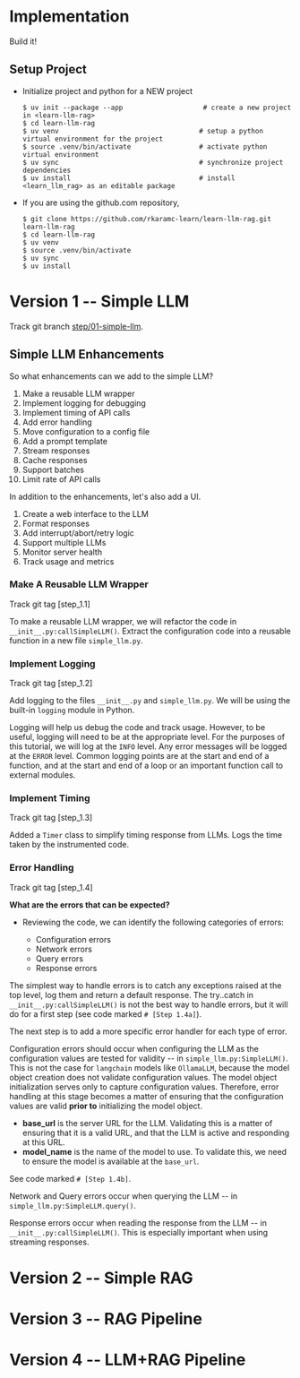 # Implementation

Build it!

## Setup Project

- Initialize project and python for a NEW project

    ```
    $ uv init --package --app                    # create a new project in <learn-llm-rag>
    $ cd learn-llm-rag
    $ uv venv                                   # setup a python virtual environment for the project
    $ source .venv/bin/activate                 # activate python virtual environment
    $ uv sync                                   # synchronize project dependencies
    $ uv install                                # install <learn_llm_rag> as an editable package
    ```

- If you are using the github.com repository,

    ```
    $ git clone https://github.com/rkaramc-learn/learn-llm-rag.git learn-llm-rag
    $ cd learn-llm-rag
    $ uv venv
    $ source .venv/bin/activate
    $ uv sync
    $ uv install
    ```

# Version 1 -- Simple LLM

Track git branch [step/01-simple-llm](https://github.com/rkaramc-learn/learn-llm-rag/tree/step/01-simple-llm).

## Simple LLM Enhancements

So what enhancements can we add to the simple LLM?

1. Make a reusable LLM wrapper
1. Implement logging for debugging
1. Implement timing of API calls
1. Add error handling
1. Move configuration to a config file
1. Add a prompt template
1. Stream responses
1. Cache responses
1. Support batches
1. Limit rate of API calls

In addition to the enhancements, let's also add a UI.

1. Create a web interface to the LLM
1. Format responses
1. Add interrupt/abort/retry logic
1. Support multiple LLMs
1. Monitor server health
1. Track usage and metrics

### Make A Reusable LLM Wrapper

Track git tag [step_1.1]

To make a reusable LLM wrapper, we will refactor the code in `__init__.py:callSimpleLLM()`. Extract the configuration code into a reusable function in a new file `simple_llm.py`.

### Implement Logging

Track git tag [step_1.2]

Add logging to the files `__init__.py` and `simple_llm.py`. We will be using the built-in `logging` module in Python.

Logging will help us debug the code and track usage. However, to be useful, logging will need to be at the appropriate level. For the purposes of this tutorial, we will log at the `INFO` level. Any error messages will be logged at the `ERROR` level. Common logging points are at the start and end of a function, and at the start and end of a loop or an important function call to external modules.

### Implement Timing

Track git tag [step_1.3]

Added a `Timer` class to simplify timing response from LLMs. Logs the time taken by the instrumented code.

### Error Handling

Track git tag [step_1.4]

**What are the errors that can be expected?**

- Reviewing the code, we can identify the following categories of errors:

    - Configuration errors
    - Network errors
    - Query errors
    - Response errors

The simplest way to handle errors is to catch any exceptions raised at the top level, log them and return a default response.
The try..catch in `__init__.py:callSimpleLLM()` is not the best way to handle errors, but it will do for a first step (see code marked `# [Step 1.4a]`).

The next step is to add a more specific error handler for each type of error.

Configuration errors should occur when configuring the LLM as the configuration values are tested for validity -- in `simple_llm.py:SimpleLLM()`. 
This is not the case for `langchain` models like `OllamaLLM`, because the model object creation does not validate configuration values. 
The model object initialization serves only to capture configuration values. 
Therefore, error handling at this stage becomes a matter of ensuring that the configuration values are valid **prior to** initializing the model object.

- **base_url** is the server URL for the LLM. Validating this is a matter of ensuring that it is a valid URL, and that the LLM is active and responding at this URL.
- **model_name** is the name of the model to use. To validate this, we need to ensure the model is available at the `base_url`.

See code marked `# [Step 1.4b]`.

Network and Query errors occur when querying the LLM -- in `simple_llm.py:SimpleLLM.query()`.

Response errors occur when reading the response from the LLM -- in `__init__.py:callSimpleLLM()`. This is especially important when using streaming responses.




# Version 2 -- Simple RAG

# Version 3 -- RAG Pipeline

# Version 4 -- LLM+RAG Pipeline
